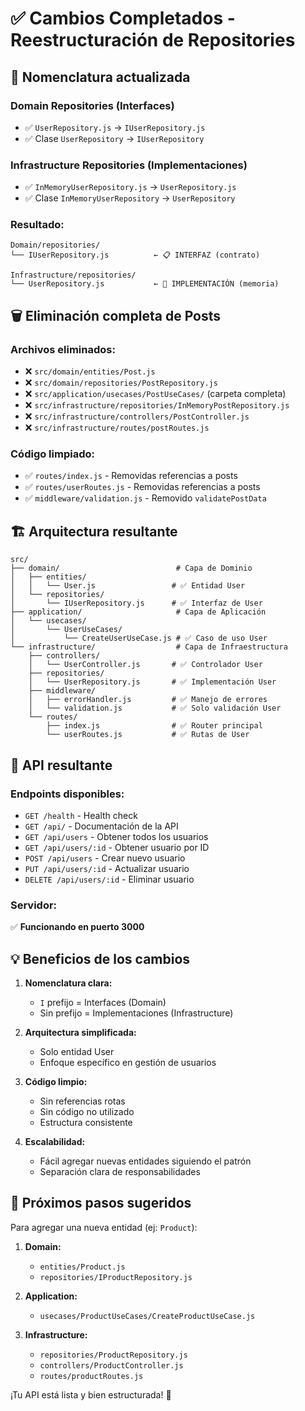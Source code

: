 # ✅ Cambios Completados - Reestructuración de Repositories

## 🔄 **Nomenclatura actualizada**

### **Domain Repositories (Interfaces)**
- ✅ `UserRepository.js` → `IUserRepository.js`
- ✅ Clase `UserRepository` → `IUserRepository`

### **Infrastructure Repositories (Implementaciones)**  
- ✅ `InMemoryUserRepository.js` → `UserRepository.js`
- ✅ Clase `InMemoryUserRepository` → `UserRepository`

### **Resultado:**
```
Domain/repositories/
└── IUserRepository.js          ← 📋 INTERFAZ (contrato)

Infrastructure/repositories/
└── UserRepository.js           ← 🔧 IMPLEMENTACIÓN (memoria)
```

## 🗑️ **Eliminación completa de Posts**

### **Archivos eliminados:**
- ❌ `src/domain/entities/Post.js`
- ❌ `src/domain/repositories/PostRepository.js`
- ❌ `src/application/usecases/PostUseCases/` (carpeta completa)
- ❌ `src/infrastructure/repositories/InMemoryPostRepository.js`
- ❌ `src/infrastructure/controllers/PostController.js`
- ❌ `src/infrastructure/routes/postRoutes.js`

### **Código limpiado:**
- ✅ `routes/index.js` - Removidas referencias a posts
- ✅ `routes/userRoutes.js` - Removidas referencias a posts  
- ✅ `middleware/validation.js` - Removido `validatePostData`

## 🏗️ **Arquitectura resultante**

```
src/
├── domain/                          # Capa de Dominio
│   ├── entities/
│   │   └── User.js                 # ✅ Entidad User
│   └── repositories/
│       └── IUserRepository.js      # ✅ Interfaz de User
├── application/                     # Capa de Aplicación  
│   └── usecases/
│       └── UserUseCases/
│           └── CreateUserUseCase.js # ✅ Caso de uso User
└── infrastructure/                  # Capa de Infraestructura
    ├── controllers/
    │   └── UserController.js       # ✅ Controlador User
    ├── repositories/
    │   └── UserRepository.js       # ✅ Implementación User
    ├── middleware/
    │   ├── errorHandler.js         # ✅ Manejo de errores
    │   └── validation.js           # ✅ Solo validación User
    └── routes/
        ├── index.js                # ✅ Router principal
        └── userRoutes.js           # ✅ Rutas de User
```

## 🎯 **API resultante**

### **Endpoints disponibles:**
- `GET /health` - Health check
- `GET /api/` - Documentación de la API
- `GET /api/users` - Obtener todos los usuarios
- `GET /api/users/:id` - Obtener usuario por ID
- `POST /api/users` - Crear nuevo usuario
- `PUT /api/users/:id` - Actualizar usuario
- `DELETE /api/users/:id` - Eliminar usuario

### **Servidor:**
✅ **Funcionando en puerto 3000**

## 💡 **Beneficios de los cambios**

1. **Nomenclatura clara:**
   - `I` prefijo = Interfaces (Domain)
   - Sin prefijo = Implementaciones (Infrastructure)

2. **Arquitectura simplificada:**
   - Solo entidad User
   - Enfoque específico en gestión de usuarios

3. **Código limpio:**
   - Sin referencias rotas
   - Sin código no utilizado
   - Estructura consistente

4. **Escalabilidad:**
   - Fácil agregar nuevas entidades siguiendo el patrón
   - Separación clara de responsabilidades

## 🚀 **Próximos pasos sugeridos**

Para agregar una nueva entidad (ej: `Product`):

1. **Domain:**
   - `entities/Product.js`
   - `repositories/IProductRepository.js`

2. **Application:**
   - `usecases/ProductUseCases/CreateProductUseCase.js`

3. **Infrastructure:**
   - `repositories/ProductRepository.js`
   - `controllers/ProductController.js`
   - `routes/productRoutes.js`

¡Tu API está lista y bien estructurada! 🎉
